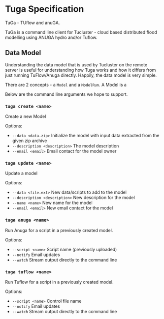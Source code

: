 # Tuga Specification

TuGa - TUflow and anuGA.

TuGa is a command line client for Tucluster - cloud based distributed flood modelling using ANUGA hydro and/or Tuflow. 

## Data Model
Understanding the data model that is used by Tucluster on the remote server is useful for understanding how Tuga works and 
how it differs from just running TuFlow/Anuga directly. Happily, the data model is very simple. 

There are 2 concepts - a `Model` and a `ModelRun`. A Model is a 

Below are the command line arguments we hope to support.


### `tuga create <name>`
  Create a new Model
  
  Options:

* `--data <data.zip>` Initialize the model with input data extracted from the given zip archive
* `--description <description>` The model description
* `--email <email>` Email contact for the model owner

### `tuga update <name>`
  Update a model

  Options:

* `--data <file.ext>` New data/scripts to add to the model
* `--description <description>` New description for the model
* `--name <name>` New name for the model
* `--email <email>` New email contact for the model
     
### `tuga anuga <name>`
  Run Anuga for a script in a previously created model.

  Options:

* `--script <name>` Script name (previously uploaded)
* `--notify` Email updates 
* `--watch` Stream output directly to the command line

### `tuga tuflow <name>`
  Run Tuflow for a script in a previously created model. 

  Options:

* `--script <name>` Control file name 
* `--notify` Email updates 
* `--watch` Stream output directly to the command line
    
  
  

